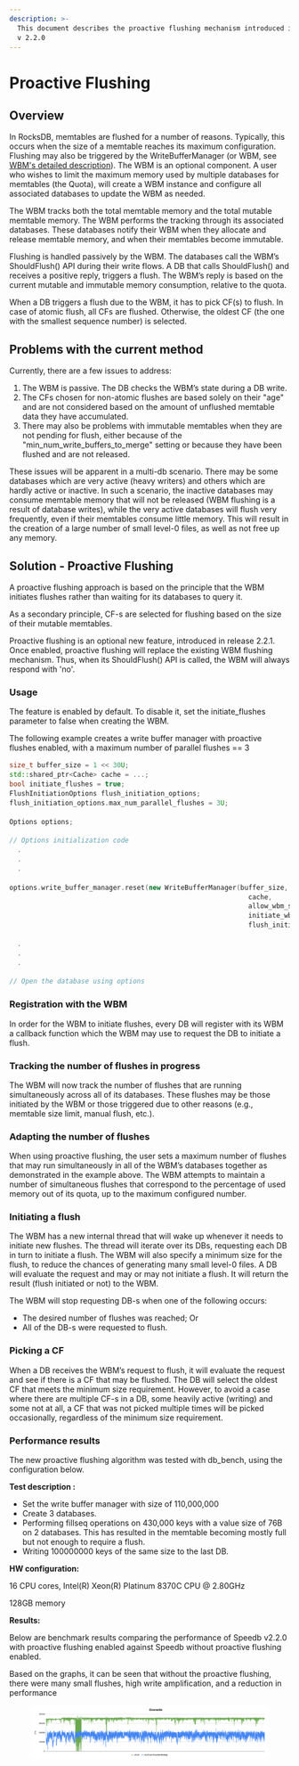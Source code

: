 ```yaml
---
description: >-
  This document describes the proactive flushing mechanism introduced in Speedb
  v 2.2.0
---
```


# Proactive Flushing

## Overview

In RocksDB, memtables are flushed for a number of reasons. Typically, this occurs when the size of a memtable reaches its maximum configuration. Flushing may also be triggered by the WriteBufferManager (or WBM, see [WBM's detailed description](https://github.com/EighteenZi/rocksdb\_wiki/blob/master/Write-Buffer-Manager.md)). The WBM is an optional component. A user who wishes to limit the maximum memory used by multiple databases for memtables (the Quota), will create a WBM instance and configure all associated databases to update the WBM as needed.

The WBM tracks both the total memtable memory and the total mutable memtable memory. The WBM performs the tracking through its associated databases. These databases notify their WBM when they allocate and release memtable memory, and when their memtables become immutable.

Flushing is handled passively by the WBM. The databases call the WBM’s ShouldFlush() API during their write flows. A DB that calls ShouldFlush() and receives a positive reply, triggers a flush. The WBM’s reply is based on the current mutable and immutable memory consumption, relative to the quota.

When a DB triggers a flush due to the WBM, it has to pick CF(s) to flush. In case of atomic flush, all CFs are flushed. Otherwise, the oldest CF (the one with the smallest sequence number) is selected.

## Problems with the current method

Currently, there are a few issues to address:

1. The WBM is passive. The DB checks the WBM’s state during a DB write.
2. The CFs chosen for non-atomic flushes are based solely on their "age" and are not considered based on the amount of unflushed memtable data they have accumulated.
3. There may also be problems with immutable memtables when they are not pending for flush, either because of the "min\_num\_write\_buffers\_to\_merge" setting or because they have been flushed and are not released.

&#x20;

These issues will be apparent in a multi-db scenario. There may be some databases which are very active (heavy writers) and others which are hardly active or inactive. In such a scenario, the inactive databases may consume memtable memory that will not be released (WBM flushing is a result of database writes), while the very active databases will flush very frequently, even if their memtables consume little memory. This will result in the creation of a large number of small level-0 files, as well as not free up any memory.

&#x20;

## Solution - Proactive Flushing

A proactive flushing approach is based on the principle that the WBM initiates flushes rather than waiting for its databases to query it.

As a secondary principle, CF-s are selected for flushing based on the size of their mutable memtables.

Proactive flushing is an optional new feature, introduced in release 2.2.1. Once enabled, proactive flushing will replace the existing WBM flushing mechanism. Thus, when its ShouldFlush() API is called, the WBM will always respond with 'no'.

### Usage

The feature is enabled by default. To disable it, set the initiate\_flushes parameter to false when creating the WBM.&#x20;



The following example creates a write buffer manager with proactive flushes enabled, with a maximum number of parallel flushes == 3

```cpp
size_t buffer_size = 1 << 30U;
std::shared_ptr<Cache> cache = ...;
bool initiate_flushes = true;
FlushInitiationOptions flush_initiation_options;
flush_initiation_options.max_num_parallel_flushes = 3U;
  
Options options;

// Options initialization code
  .
  .
  .

options.write_buffer_manager.reset(new WriteBufferManager(buffer_size,
                                                            cache,
                                                            allow_wbm_stalls,
                                                            initiate_wbm_flushes,
                                                            flush_initiation_options));

  .
  .
  .

// Open the database using options
```

### Registration with the WBM

In order for the WBM to initiate flushes, every DB will register with its WBM a callback function which the WBM may use to request the DB to initiate a flush.

### Tracking the number of flushes in progress

The WBM will now track the number of flushes that are running simultaneously across all of its databases. These flushes may be those initiated by the WBM or those triggered due to other reasons (e.g., memtable size limit, manual flush, etc.).

### Adapting the number of flushes

When using proactive flushing, the user sets a maximum number of flushes that may run simultaneously in all of the WBM’s databases together as demonstrated in the example above. The WBM attempts to maintain a number of simultaneous flushes that correspond to the percentage of used memory out of its quota, up to the maximum configured number.&#x20;

### Initiating a flush

The WBM has a new internal thread that will wake up whenever it needs to initiate new flushes. The thread will iterate over its DBs, requesting each DB in turn to initiate a flush. The WBM will also specify a minimum size for the flush, to reduce the chances of generating many small level-0 files. A DB will evaluate the request and may or may not initiate a flush. It will return the result (flush initiated or not) to the WBM.

The WBM will stop requesting DB-s when one of the following occurs:

* The desired number of flushes was reached; Or
* All of the DB-s were requested to flush.

### Picking a CF

When a DB receives the WBM’s request to flush, it will evaluate the request and see if there is a CF that may be flushed. The DB will select the oldest CF that meets the minimum size requirement. However, to avoid a case where there are multiple CF-s in a DB, some heavily active (writing) and some not at all, a CF that was not picked multiple times will be picked occasionally, regardless of the minimum size requirement.

### Performance results

The new proactive flushing algorithm was tested with db\_bench, using the configuration below.

**Test description :**

* Set the write buffer manager with size of 110,000,000
* Create 3 databases.
* Performing fillseq operations on 430,000 keys with a value size of 76B on 2 databases. This has resulted in the memtable becoming mostly full but not enough to require a flush.
* Writing 100000000 keys of the same size to the last DB.

**HW configuration:**&#x20;

16 CPU cores, Intel(R) Xeon(R) Platinum 8370C CPU @ 2.80GHz

128GB memory

**Results:**

Below are benchmark results comparing the performance of Speedb v2.2.0 with proactive flushing enabled against Speedb without proactive flushing enabled.&#x20;

Based on the graphs, it can be seen that without the proactive flushing, there were many small flushes, high write amplification, and a reduction in performance



<figure><img src="../.gitbook/assets/Proactive flushes overwrite.png" alt=""><figcaption></figcaption></figure>
